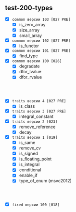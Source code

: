 
test-200-types
---
  - [x] `common версии 103 [027 PRE]`  
    - [x] is_zero_array 
    - [x] size_array 
    - [x] small_array 
  - [x] `common версии 102 [027 PRE]`  
    - [x] is_functor 
  - [x] `common версии 101 [027 PRE]`  
    - [x] find_type 
  - [x] `common версии 100 [026]`  
    - [x] degradate 
    - [x] dfor_lvalue 
    - [x] dfor_rvalue  

<br />
<br />

  - [x] `traits версии 4 [027 PRE]`  
    - [x] is_class  
  - [x] `traits версии 3 [027 PRE]`  
    - [x] integral_constant  
  - [x] `traits версии 2 [023]`  
    - [x] remove_reference  
    - [x] decay  
  - [x] `traits версии 1 [019]`  
    - [x] is_same  
    - [x] remove_cv  
    - [x] is_signed  
    - [x] is_floating_point  
    - [x] is_integral  
    - [x] conditional  
    - [x] enable_if  
    - [x] type_of_enum (msvc2012)  

<br />
<br />

  - [x] `fixed версии 100 [018]`  



